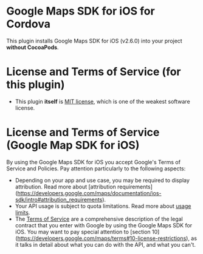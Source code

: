# Google Maps SDK for iOS for Cordova

This plugin installs Google Maps SDK for iOS (v2.6.0) into your project **without CocoaPods**.

# License and Terms of Service (for this plugin)

* This plugin **itself** is [MIT license](./LICENSE.md), which is one of the weakest software license.

# License and Terms of Service (Google Map SDK for iOS)

By using the Google Maps SDK for iOS you accept Google's Terms of Service and
Policies. Pay attention particularly to the following aspects:

*   Depending on your app and use case, you may be required to display
    attribution. Read more about [attribution requirements]
    (https://developers.google.com/maps/documentation/ios-sdk/intro#attribution_requirements).
*   Your API usage is subject to quota limitations. Read more about [usage
    limits](https://developers.google.com/maps/pricing-and-plans/).
*   The [Terms of Service](https://developers.google.com/maps/terms) are a
    comprehensive description of the legal contract that you enter with Google
    by using the Google Maps SDK for iOS. You may want to pay special attention
    to [section 10]
    (https://developers.google.com/maps/terms#10-license-restrictions), as it
    talks in detail about what you can do with the API, and what you can't.
